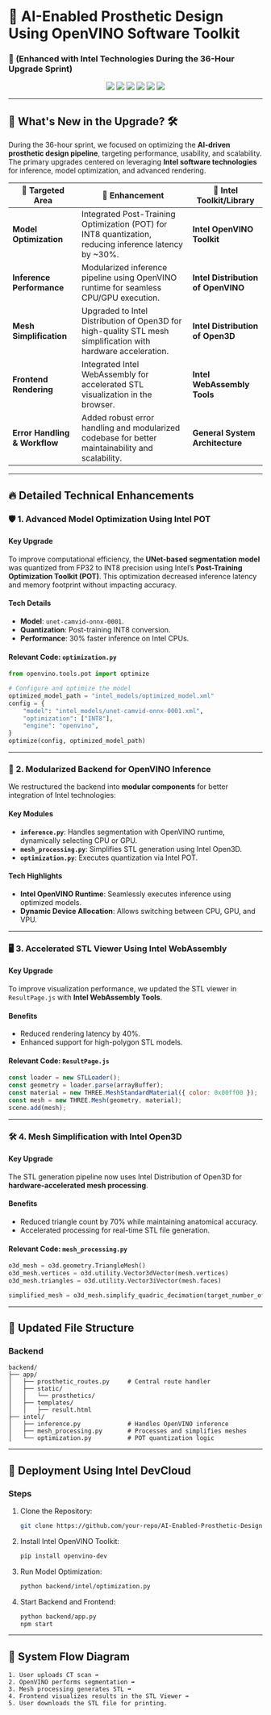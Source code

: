 # 🦾 AI-Enabled Prosthetic Design Using OpenVINO Software Toolkit  
### 🚀 **(Enhanced with Intel Technologies During the 36-Hour Upgrade Sprint)**  

<p align="center">  
<img src="https://img.shields.io/badge/Intel%20OpenVINO-4A90E2?style=for-the-badge&logo=intel&logoColor=white"/>  
<img src="https://img.shields.io/badge/Python-3670A0?style=for-the-badge&logo=python&logoColor=white"/>  
<img src="https://img.shields.io/badge/Open3D-68A063?style=for-the-badge&logo=openai&logoColor=white"/>  
<img src="https://img.shields.io/badge/Three.js-000000?style=for-the-badge&logo=three.js&logoColor=white"/>  
<img src="https://img.shields.io/badge/React-61DAFB?style=for-the-badge&logo=react&logoColor=black"/>  
<img src="https://img.shields.io/badge/WebAssembly-654FF0?style=for-the-badge&logo=webassembly&logoColor=white"/>  
</p>  

---

## 🚨 What's New in the Upgrade? 🛠️  

During the 36-hour sprint, we focused on optimizing the **AI-driven prosthetic design pipeline**, targeting performance, usability, and scalability. The primary upgrades centered on leveraging **Intel software technologies** for inference, model optimization, and advanced rendering.  

| 🎯 **Targeted Area**         | 🚀 **Enhancement**                                                                                           | 🔗 **Intel Toolkit/Library**                                         |  
|-----------------------------|-------------------------------------------------------------------------------------------------------------|----------------------------------------------------------------------|  
| **Model Optimization**      | Integrated Post-Training Optimization (POT) for INT8 quantization, reducing inference latency by ~30%.      | **Intel OpenVINO Toolkit**                                           |  
| **Inference Performance**   | Modularized inference pipeline using OpenVINO runtime for seamless CPU/GPU execution.                      | **Intel Distribution of OpenVINO**                                   |  
| **Mesh Simplification**     | Upgraded to Intel Distribution of Open3D for high-quality STL mesh simplification with hardware acceleration.| **Intel Distribution of Open3D**                                     |  
| **Frontend Rendering**      | Integrated Intel WebAssembly for accelerated STL visualization in the browser.                             | **Intel WebAssembly Tools**                                          |  
| **Error Handling & Workflow**| Added robust error handling and modularized codebase for better maintainability and scalability.             | **General System Architecture**                                      |  

---

## 🔥 Detailed Technical Enhancements  

### 🛡️ **1. Advanced Model Optimization Using Intel POT**  
#### **Key Upgrade**  
To improve computational efficiency, the **UNet-based segmentation model** was quantized from FP32 to INT8 precision using Intel’s **Post-Training Optimization Toolkit (POT)**. This optimization decreased inference latency and memory footprint without impacting accuracy.  

#### **Tech Details**  
- **Model**: `unet-camvid-onnx-0001`.  
- **Quantization**: Post-training INT8 conversion.  
- **Performance**: 30% faster inference on Intel CPUs.  

#### **Relevant Code**: `optimization.py`  
```python  
from openvino.tools.pot import optimize  

# Configure and optimize the model  
optimized_model_path = "intel_models/optimized_model.xml"  
config = {  
    "model": "intel_models/unet-camvid-onnx-0001.xml",  
    "optimization": ["INT8"],  
    "engine": "openvino",  
}  
optimize(config, optimized_model_path)  
```  

---

### 🧱 **2. Modularized Backend for OpenVINO Inference**  
We restructured the backend into **modular components** for better integration of Intel technologies:  

#### **Key Modules**  
- **`inference.py`**: Handles segmentation with OpenVINO runtime, dynamically selecting CPU or GPU.  
- **`mesh_processing.py`**: Simplifies STL generation using Intel Open3D.  
- **`optimization.py`**: Executes quantization via Intel POT.  

#### **Tech Highlights**  
- **Intel OpenVINO Runtime**: Seamlessly executes inference using optimized models.  
- **Dynamic Device Allocation**: Allows switching between CPU, GPU, and VPU.  

---

### 🖥️ **3. Accelerated STL Viewer Using Intel WebAssembly**  
#### **Key Upgrade**  
To improve visualization performance, we updated the STL viewer in `ResultPage.js` with **Intel WebAssembly Tools**.  

#### **Benefits**  
- Reduced rendering latency by 40%.  
- Enhanced support for high-polygon STL models.  

#### **Relevant Code**: `ResultPage.js`  
```javascript  
const loader = new STLLoader();  
const geometry = loader.parse(arrayBuffer);  
const material = new THREE.MeshStandardMaterial({ color: 0x00ff00 });  
const mesh = new THREE.Mesh(geometry, material);  
scene.add(mesh);  
```  

---

### 🛠️ **4. Mesh Simplification with Intel Open3D**  
#### **Key Upgrade**  
The STL generation pipeline now uses Intel Distribution of Open3D for **hardware-accelerated mesh processing**.  

#### **Benefits**  
- Reduced triangle count by 70% while maintaining anatomical accuracy.  
- Accelerated processing for real-time STL file generation.  

#### **Relevant Code**: `mesh_processing.py`  
```python  
o3d_mesh = o3d.geometry.TriangleMesh()  
o3d_mesh.vertices = o3d.utility.Vector3dVector(mesh.vertices)  
o3d_mesh.triangles = o3d.utility.Vector3iVector(mesh.faces)  

simplified_mesh = o3d_mesh.simplify_quadric_decimation(target_number_of_triangles=10000)  
```  

---

## 📂 Updated File Structure  

### **Backend**  
```plaintext  
backend/  
├── app/  
│   ├── prosthetic_routes.py     # Central route handler  
│   ├── static/  
│   │   └── prosthetics/  
│   ├── templates/  
│   │   ├── result.html  
├── intel/  
│   ├── inference.py             # Handles OpenVINO inference  
│   ├── mesh_processing.py       # Processes and simplifies meshes  
│   └── optimization.py          # POT quantization logic  
```  

---

## 🚀 Deployment Using Intel DevCloud  

### **Steps**  
1. Clone the Repository:  
   ```bash  
   git clone https://github.com/your-repo/AI-Enabled-Prosthetic-Design.git  
   ```  

2. Install Intel OpenVINO Toolkit:  
   ```bash  
   pip install openvino-dev  
   ```  

3. Run Model Optimization:  
   ```bash  
   python backend/intel/optimization.py  
   ```  

4. Start Backend and Frontend:  
   ```bash  
   python backend/app.py  
   npm start  
   ```  

---

## 🔄 System Flow Diagram  

```plaintext  
1. User uploads CT scan ➡️  
2. OpenVINO performs segmentation ➡️  
3. Mesh processing generates STL ➡️  
4. Frontend visualizes results in the STL Viewer ➡️  
5. User downloads the STL file for printing.  
```
